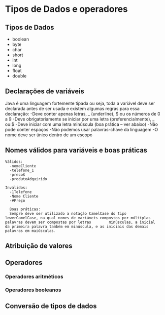 # Tipos de Dados e operadores

## Tipos de Dados

- boolean
- byte
- char
- short
- int
- long
- float
- double

## Declarações de variáveis

  Java é uma linguagem fortemente tipada ou seja, toda a variável deve ser declarada antes de ser usada e existem algumas regras para essa declaração:
  -Deve conter apenas letras, _ (underline), $ ou os números de 0 a 9
  -Deve obrigatoriamente se iniciar por uma letra (preferencialmente), _ ou $
  -Deve iniciar com uma letra minúscula (boa prática – ver abaixo)
  -Não pode conter espaços
  -Não podemos usar palavras-chave da linguagem
  -O nome deve ser único dentro de um escopo


##  Nomes válidos para variáveis e boas práticas 

    Válidos:
      -nomeCliente
      -telefone_1
      -preco$
      -produtoAdquirido
      
    Inválidos:
      -1Telefone
      -Nome Cliente
      -#Preço
      
      Boas práticas:
      Sempre deve ser utilizado a notação CamelCase do tipo lowerCamelCase, na qual nomes de variáveis compostos por múltiplas palavras devem ser compostas por letras        minúsculas, a inicial da primeira palavra também em minúscula, e as iniciais das demais palavras em maiúsculas.
      
      
      
## Atribuição de valores
## Operadores
### Operadores aritméticos
### Operadores booleanos
## Conversão de tipos de dados
